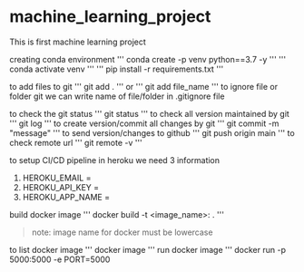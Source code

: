 # machine_learning_project
This is first machine learning project



creating conda environment
'''
conda create -p venv python==3.7 -y
'''
'''
conda activate venv
'''
'''
pip install -r requirements.txt
'''

to add files to git
'''
git add .
'''
or
'''
git add file_name
'''
to ignore file or folder git we can write name of file/folder in .gitignore file

to check the git status
'''
git status
'''
to check all version maintained by git
''' 
git log
'''
to create version/commit all changes by git
'''
git commit -m "message"
'''
to send version/changes to github
'''
git push origin main
'''
to check remote url
'''
git remote -v
'''

to setup CI/CD pipeline in heroku we need 3 information
1. HEROKU_EMAIL = 
2. HEROKU_API_KEY =
3. HEROKU_APP_NAME =

build docker image
'''
docker build -t <image_name>:<tagename> .
'''
> note: image name for docker must be lowercase

to list docker image
'''
docker image
'''
run docker image
'''
docker run -p 5000:5000 -e PORT=5000